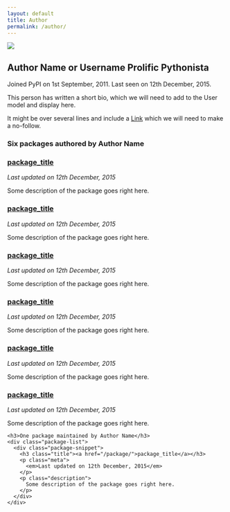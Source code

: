 ```yaml
---
layout: default
title: Author
permalink: /author/
---
```


<section class="author-details">
  <div class="container">
    <img src="http://placehold.it/100x100">
    <div class="author-meta">
      <h1>Author Name or Username <span class="prolific">Prolific Pythonista</span></h1>
      <p class="dates">
        <span class="joined">Joined PyPI on 1st September, 2011.</span>
        Last seen on 12th December, 2015.
      </p>
      <div class="bio">
        <p>This person has written a short bio, which we will need to add to the User model and display here.</p>
        <p>It might be over several lines and include a <a href="">Link</a> which we will need to make a no-follow.</p>
      </div>
    </div>
  </div>
</section>

<section class="content">
  <div class="container">
    <h3>Six packages authored by Author Name</h3>
    <div class="package-list">
      <div class="package-snippet">
        <h3 class="title"><a href="/package/">package_title</a></h3>
        <p class="meta">
          <em>Last updated on 12th December, 2015</em>
        </p>
        <p class="description">
          Some description of the package goes right here.
        </p>
      </div>
      <div class="package-snippet">
        <h3 class="title"><a href="/package/">package_title</a></h3>
        <p class="meta">
          <em>Last updated on 12th December, 2015</em>
        </p>
        <p class="description">
          Some description of the package goes right here.
        </p>
      </div>
      <div class="package-snippet">
        <h3 class="title"><a href="/package/">package_title</a></h3>
        <p class="meta">
          <em>Last updated on 12th December, 2015</em>
        </p>
        <p class="description">
          Some description of the package goes right here.
        </p>
      </div>
      <div class="package-snippet">
        <h3 class="title"><a href="/package/">package_title</a></h3>
        <p class="meta">
          <em>Last updated on 12th December, 2015</em>
        </p>
        <p class="description">
          Some description of the package goes right here.
        </p>
      </div>
      <div class="package-snippet">
        <h3 class="title"><a href="/package/">package_title</a></h3>
        <p class="meta">
          <em>Last updated on 12th December, 2015</em>
        </p>
        <p class="description">
          Some description of the package goes right here.
        </p>
      </div>
      <div class="package-snippet">
        <h3 class="title"><a href="/package/">package_title</a></h3>
        <p class="meta">
          <em>Last updated on 12th December, 2015</em>
        </p>
        <p class="description">
          Some description of the package goes right here.
        </p>
      </div>
    </div>

    <h3>One package maintained by Author Name</h3>
    <div class="package-list">
      <div class="package-snippet">
        <h3 class="title"><a href="/package/">package_title</a></h3>
        <p class="meta">
          <em>Last updated on 12th December, 2015</em>
        </p>
        <p class="description">
          Some description of the package goes right here.
        </p>
      </div>
    </div>
  </div>
</section>
